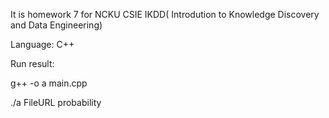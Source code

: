 It is homework 7 for NCKU CSIE IKDD( Introdution to Knowledge Discovery and Data Engineering)

Language: C++

Run result:

g++ -o a main.cpp

./a FileURL probability
